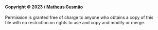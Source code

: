 #### Copyright © 2023 / [Matheus Gusmão](https://github.com/gusmaomatheus)

Permission is granted free of charge to anyone who obtains a copy of this file with no restriction on rights to use and copy and modify or merge.